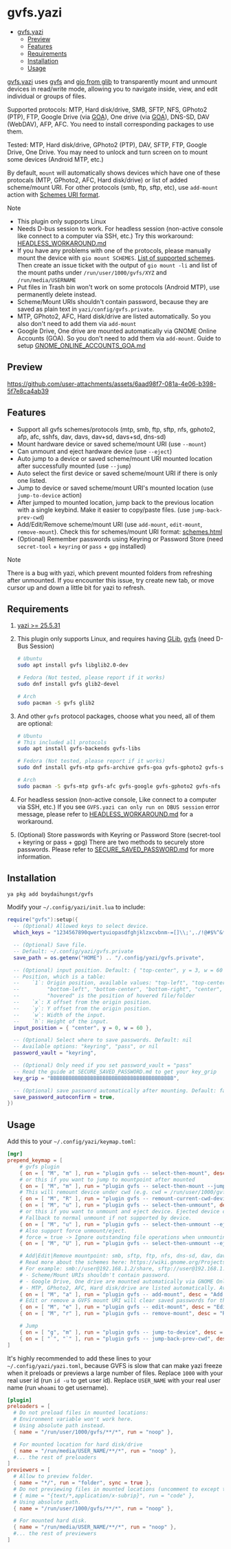 # gvfs.yazi

<!--toc:start-->

- [gvfs.yazi](#gvfsyazi)
  - [Preview](#preview)
  - [Features](#features)
  - [Requirements](#requirements)
  - [Installation](#installation)
  - [Usage](#usage)
  <!--toc:end-->

[gvfs.yazi](https://github.com/boydaihungst/gvfs.yazi) uses [gvfs](https://wiki.gnome.org/Projects/gvfs) and [gio from glib](https://github.com/GNOME/glib) to transparently mount and unmount devices in read/write mode,
allowing you to navigate inside, view, and edit individual or groups of files.

Supported protocols: MTP, Hard disk/drive, SMB, SFTP, NFS, GPhoto2 (PTP), FTP, Google Drive (via [GOA](./GNOME_ONLINE_ACCOUNTS_GOA.md)), One drive (via [GOA](./GNOME_ONLINE_ACCOUNTS_GOA.md)), DNS-SD, DAV (WebDAV), AFP, AFC.
You need to install corresponding packages to use them.

Tested: MTP, Hard disk/drive, GPhoto2 (PTP), DAV, SFTP, FTP, Google Drive, One Drive. You may need to unlock and turn screen on to mount some devices (Android MTP, etc.)

By default, `mount` will automatically shows devices which have one of these protocals (MTP, GPhoto2, AFC, Hard disk/drive) or list of added scheme/mount URI.
For other protocols (smb, ftp, sftp, etc), use `add-mount` action with [Schemes URI format](<https://wiki.gnome.org/Projects(2f)gvfs(2f)schemes.html>).

> [!NOTE]
>
> - This plugin only supports Linux
> - Needs D-bus session to work. For headless session (non-active console like connect to a computer via SSH, etc.) Try this workaround: [HEADLESS_WORKAROUND.md](./HEADLESS_WORKAROUND.md)
> - If you have any problems with one of the protocols, please manually mount the device with `gio mount SCHEMES`. [List of supported schemes](<https://wiki.gnome.org/Projects(2f)gvfs(2f)schemes.html>). Then create an issue ticket with the output of `gio mount -li` and list of the mount paths under `/run/user/1000/gvfs/XYZ` and `/run/media/USERNAME`
> - Put files in Trash bin won't work on some protocols (Android MTP), use permanently delete instead.
> - Scheme/Mount URIs shouldn't contain password, because they are saved as plain text in `yazi/config/gvfs.private`.
> - MTP, GPhoto2, AFC, Hard disk/drive are listed automatically. So you also don't need to add them via `add-mount`
> - Google Drive, One drive are mounted automatically via GNOME Online Accounts (GOA). So you don't need to add them via `add-mount`.
>   Guide to setup [GNOME_ONLINE_ACCOUNTS_GOA.md](./GNOME_ONLINE_ACCOUNTS_GOA.md)

## Preview

https://github.com/user-attachments/assets/6aad98f7-081a-4e06-b398-5f7e8ca4ab39

## Features

- Support all gvfs schemes/protocols (mtp, smb, ftp, sftp, nfs, gphoto2, afp, afc, sshfs, dav, davs, dav+sd, davs+sd, dns-sd)
- Mount hardware device or saved scheme/mount URI (use `--mount`)
- Can unmount and eject hardware device (use `--eject`)
- Auto jump to a device or saved scheme/mount URI mounted location after successfully mounted (use `--jump`)
- Auto select the first device or saved scheme/mount URI if there is only one listed.
- Jump to device or saved scheme/mount URI's mounted location (use `jump-to-device` action)
- After jumped to mounted location, jump back to the previous location
  with a single keybind. Make it easier to copy/paste files. (use `jump-back-prev-cwd`)
- Add/Edit/Remove scheme/mount URI (use `add-mount`, `edit-mount`, `remove-mount`). Check this for schemes/mount URI format: [schemes.html](<https://wiki.gnome.org/Projects(2f)gvfs(2f)schemes.html>)
- (Optional) Remember passwords using Keyring or Password Store (need `secret-tool` + `keyring` or `pass` + `gpg` installed)

> [!NOTE]
> There is a bug with yazi, which prevent mounted folders from refreshing after unmounted.
> If you encounter this issue, try create new tab, or move cursor up and down a little bit for yazi to refresh.

## Requirements

1. [yazi >= 25.5.31](https://github.com/sxyazi/yazi)

2. This plugin only supports Linux, and requires having [GLib](https://github.com/GNOME/glib), [gvfs](https://gitlab.gnome.org/GNOME/gvfs) (need D-Bus Session)

   ```sh
   # Ubuntu
   sudo apt install gvfs libglib2.0-dev

   # Fedora (Not tested, please report if it works)
   sudo dnf install gvfs glib2-devel

   # Arch
   sudo pacman -S gvfs glib2
   ```

3. And other `gvfs` protocol packages, choose what you need, all of them are optional:

   ```sh
   # Ubuntu
   # This included all protocols
   sudo apt install gvfs-backends gvfs-libs

   # Fedora (Not tested, please report if it works)
   sudo dnf install gvfs-mtp gvfs-archive gvfs-goa gvfs-gphoto2 gvfs-smb gvfs-afc gvfs-dnssd

   # Arch
   sudo pacman -S gvfs-mtp gvfs-afc gvfs-google gvfs-gphoto2 gvfs-nfs gvfs-smb gvfs-afc gvfs-dnssd gvfs-goa gvfs-onedrive gvfs-wsdd
   ```

4. For headless session (non-active console, Like connect to a computer via SSH, etc.)
   If you see `GVFS.yazi can only run on DBUS session` error message, please refer to [HEADLESS_WORKAROUND.md](./HEADLESS_WORKAROUND.md) for a workaround.

5. (Optional) Store passwords with Keyring or Password Store (secret-tool + keyring or pass + gpg)
   There are two methods to securely store passwords. Please refer to [SECURE_SAVED_PASSWORD.md](./SECURE_SAVED_PASSWORD.md) for more information.

## Installation

```sh
ya pkg add boydaihungst/gvfs
```

Modify your `~/.config/yazi/init.lua` to include:

```lua
require("gvfs"):setup({
  -- (Optional) Allowed keys to select device.
  which_keys = "1234567890qwertyuiopasdfghjklzxcvbnm-=[]\\;',./!@#$%^&*()_+{}|:\"<>?",

  -- (Optional) Save file.
  -- Default: ~/.config/yazi/gvfs.private
  save_path = os.getenv("HOME") .. "/.config/yazi/gvfs.private",

  -- (Optional) input position. Default: { "top-center", y = 3, w = 60 },
  -- Position, which is a table:
  -- 	`1`: Origin position, available values: "top-left", "top-center", "top-right",
  -- 	     "bottom-left", "bottom-center", "bottom-right", "center", and "hovered".
  --         "hovered" is the position of hovered file/folder
  -- 	`x`: X offset from the origin position.
  -- 	`y`: Y offset from the origin position.
  -- 	`w`: Width of the input.
  -- 	`h`: Height of the input.
  input_position = { "center", y = 0, w = 60 },

  -- (Optional) Select where to save passwords. Default: nil
  -- Available options: "keyring", "pass", or nil
  password_vault = "keyring",

  -- (Optional) Only need if you set password_vault = "pass"
  -- Read the guide at SECURE_SAVED_PASSWORD.md to get your key_grip
  key_grip = "BBBBBBBBBBBBBBBBBBBBBBBBBBBBBBBBBBBBBBBB",

  -- (Optional) save password automatically after mounting. Default: false
  save_password_autoconfirm = true,
})
```

## Usage

Add this to your `~/.config/yazi/keymap.toml`:

```toml
[mgr]
prepend_keymap = [
    # gvfs plugin
    { on = [ "M", "m" ], run = "plugin gvfs -- select-then-mount", desc = "Select device then mount" },
    # or this if you want to jump to mountpoint after mounted
    { on = [ "M", "m" ], run = "plugin gvfs -- select-then-mount --jump", desc = "Select device to mount and jump to its mount point" },
    # This will remount device under cwd (e.g. cwd = /run/user/1000/gvfs/DEVICE_1/FOLDER_A, device mountpoint = /run/user/1000/gvfs/DEVICE_1)
    { on = [ "M", "R" ], run = "plugin gvfs -- remount-current-cwd-device", desc = "Remount device under cwd" },
    { on = [ "M", "u" ], run = "plugin gvfs -- select-then-unmount", desc = "Select device then unmount" },
    # or this if you want to unmount and eject device. Ejected device can safely be removed.
    # Fallback to normal unmount if not supported by device.
    { on = [ "M", "u" ], run = "plugin gvfs -- select-then-unmount --eject", desc = "Select device then eject" },
    # Also support force unmount/eject.
    # force = true -> Ignore outstanding file operations when unmounting or ejecting
    { on = [ "M", "U" ], run = "plugin gvfs -- select-then-unmount --eject --force", desc = "Select device then force to eject/unmount" },

    # Add|Edit|Remove mountpoint: smb, sftp, ftp, nfs, dns-sd, dav, davs, dav+sd, davs+sd, afp, afc, sshfs
    # Read more about the schemes here: https://wiki.gnome.org/Projects(2f)gvfs(2f)schemes.html
    # For example: smb://user@192.168.1.2/share, sftp://user@192.168.1.2/, ftp://192.168.1.2/
    # - Scheme/Mount URIs shouldn't contain password.
    # - Google Drive, One drive are mounted automatically via GNOME Online Accounts (GOA). Avoid adding them. Use GOA instead: ./GNOME_ONLINE_ACCOUNTS_GOA.md
    # - MTP, GPhoto2, AFC, Hard disk/drive are listed automatically. Avoid adding them
    { on = [ "M", "a" ], run = "plugin gvfs -- add-mount", desc = "Add a GVFS mount URI" },
    # Edit or remove a GVFS mount URI will clear saved passwords for that mount URI.
    { on = [ "M", "e" ], run = "plugin gvfs -- edit-mount", desc = "Edit a GVFS mount URI" },
    { on = [ "M", "r" ], run = "plugin gvfs -- remove-mount", desc = "Remove a GVFS mount URI" },

    # Jump
    { on = [ "g", "m" ], run = "plugin gvfs -- jump-to-device", desc = "Select device then jump to its mount point" },
    { on = [ "`", "`" ], run = "plugin gvfs -- jump-back-prev-cwd", desc = "Jump back to the position before jumped to device" },
]
```

It's highly recommended to add these lines to your `~/.config/yazi/yazi.toml`,
because GVFS is slow that can make yazi freeze when it preloads or previews a large number of files.
Replace `1000` with your real user id (run `id -u` to get user id).
Replace `USER_NAME` with your real user name (run `whoami` to get username).

```toml
[plugin]
preloaders = [
  # Do not preload files in mounted locations:
  # Environment variable won't work here.
  # Using absolute path instead.
  { name = "/run/user/1000/gvfs/**/*", run = "noop" },

  # For mounted location for hard disk/drive
  { name = "/run/media/USER_NAME/**/*", run = "noop" },
  #... the rest of preloaders
]
previewers = [
  # Allow to preview folder.
  { name = "*/", run = "folder", sync = true },
  # Do not previewing files in mounted locations (uncomment to except text file):
  # { mime = "{text/*,application/x-subrip}", run = "code" },
  # Using absolute path.
  { name = "/run/user/1000/gvfs/**/*", run = "noop" },

  # For mounted hard disk.
  { name = "/run/media/USER_NAME/**/*", run = "noop" },
  #... the rest of previewers
]
```
